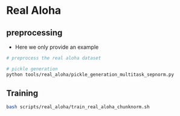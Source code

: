 # Real Aloha

## preprocessing
- Here we only provide an example
```bash
# preprocess the real aloha dataset

# pickle generation
python tools/real_aloha/pickle_generation_multitask_sepnorm.py 
```

## Training
```bash
bash scripts/real_aloha/train_real_aloha_chunknorm.sh
```
